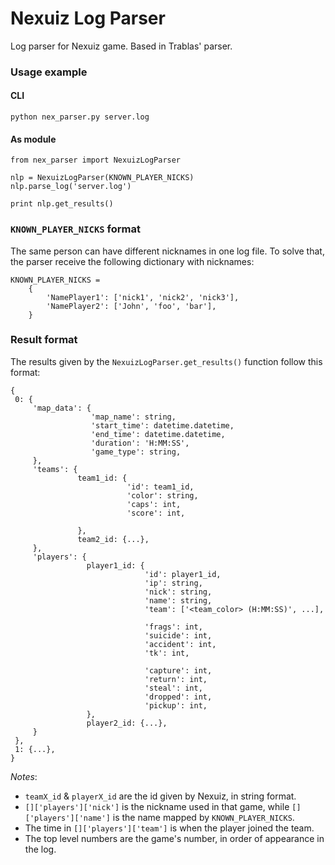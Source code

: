 Nexuiz Log Parser
=================

Log parser for Nexuiz game.
Based in Trablas' parser.

### Usage example

#### CLI
    python nex_parser.py server.log

#### As module
    from nex_parser import NexuizLogParser

    nlp = NexuizLogParser(KNOWN_PLAYER_NICKS)
    nlp.parse_log('server.log')

    print nlp.get_results()

### `KNOWN_PLAYER_NICKS` format
The same person can have different nicknames in one log file. To solve that, the parser receive the following dictionary with nicknames:

    KNOWN_PLAYER_NICKS =
        {
            'NamePlayer1': ['nick1', 'nick2', 'nick3'],
            'NamePlayer2': ['John', 'foo', 'bar'],
        }

### Result format
The results given by the `NexuizLogParser.get_results()` function follow this format:

    {
     0: {
         'map_data': {
                      'map_name': string,
                      'start_time': datetime.datetime,
                      'end_time': datetime.datetime,
                      'duration': 'H:MM:SS',
                      'game_type': string,
         },
         'teams': {
                   team1_id: {
                              'id': team1_id,
                              'color': string,
                              'caps': int,
                              'score': int,

                   },
                   team2_id: {...},
         },
         'players': {
                     player1_id: {
                                  'id': player1_id,
                                  'ip': string,
                                  'nick': string,
                                  'name': string,
                                  'team': ['<team_color> (H:MM:SS)', ...],

                                  'frags': int,
                                  'suicide': int,
                                  'accident': int,
                                  'tk': int,

                                  'capture': int,
                                  'return': int,
                                  'steal': int,
                                  'dropped': int,
                                  'pickup': int,
                     },
                     player2_id: {...},
         }
     },
     1: {...},
    }

*Notes*:

- `teamX_id` & `playerX_id` are the id given by Nexuiz, in string format.
- `[]['players']['nick']` is the nickname used in that game, while `[]['players']['name']` is the name mapped by `KNOWN_PLAYER_NICKS`.
- The time in `[]['players']['team']` is when the player joined the team.
- The top level numbers are the game's number, in order of appearance in the log.